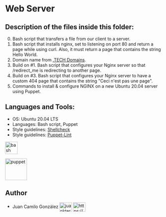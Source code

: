 # Web Server

## Description of the files inside this folder:

0. Bash script that transfers a file from our client to a server.
1. Bash script that installs nginx, set to listening on port 80 and return a page while using curl. Also,  it must return a page that contains the string Hello World.
2. Domain name from [.TECH Domains](https://get.tech/).
3. Build on #1. Bash script that configures your Nginx server so that /redirect_me is redirecting to another page.
4. Build on #3. Bash script that configures your Nginx server to have a custom 404 page that contains the string "Ceci n'est pas une page".
7. Commands to install & configure NGINX on a new Ubuntu 20.04 server using Puppet.

## Languages and Tools:

- OS: Ubuntu 20.04 LTS
- Languages: Bash script, Puppet
- Style guidelines: [Shellcheck](https://github.com/koalaman/shellcheck)
- Style guidelines: [Puppet-Lint](http://puppet-lint.com/)

<p align="left"> <a href="https://www.gnu.org/software/bash/" target="_blank" rel="noreferrer"> <img src="https://www.vectorlogo.zone/logos/gnu_bash/gnu_bash-icon.svg" alt="bash" width="40" height="40"/> </a> </p>
<p align="left"> <a href="https://puppet.com/" target="_blank" rel="noreferrer"> <img src="https://puppet.com/images/logos/puppet-logo-white.svg" alt="puppet" width="70" height="70"/> </a> </p>


## Author

- Juan Camilo González <a href="https://twitter.com/juankter" target="blank"><img align="center" src="https://raw.githubusercontent.com/rahuldkjain/github-profile-readme-generator/master/src/images/icons/Social/twitter.svg" alt="juankter" height="30" width="40" /></a>
<a href="https://bit.ly/2MBNR0t" target="blank"><img align="center" src="https://raw.githubusercontent.com/rahuldkjain/github-profile-readme-generator/master/src/images/icons/Social/linked-in-alt.svg" alt="https://bit.ly/2mbnr0t" height="30" width="40" /></a>
